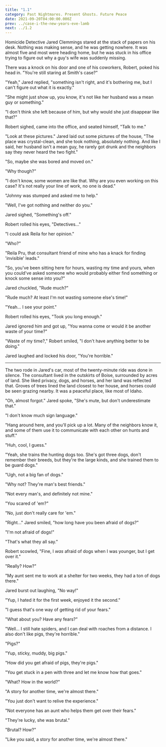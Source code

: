```yaml
---
title: "1.1"
category: Past Nightmares. Present Ghosts. Future Peace
date: 2021-09-20T04:00:00.000Z
prev: ../case-i-the-new-years-eve-lamb
next: ../1.2
---
```

Homicide Detective Jared Clemmings stared at the stack of papers on his desk. Nothing was making sense, and he was getting nowhere. It was almost five and most were heading home, but he was stuck in his office trying to figure out why a guy's wife was suddenly missing.

There was a knock on his door and one of his coworkers, Robert, poked his head in. "You're still staring at Smith's case?"

"Yeah," Jared replied, "something isn't right, and it's bothering me, but I can't figure out what it is exactly."

"She might just show up, you know, it's not like her husband was a mean guy or something."

"I don't think she left because of him, but why would she just disappear like that?"

Robert sighed, came into the office, and seated himself, "Talk to me."

"Look at these pictures." Jared laid out some pictures of the house, "The place was crystal-clean, and she took nothing, absolutely nothing. And like I said, her husband isn't a mean guy, he rarely got drunk and the neighbors say they never heard the two fight."

"So, maybe she was bored and moved on."

"Why though?"

"I don't know, some women are like that. Why are you even working on this case? It's not really your line of work, no one is dead."

"Johnny was stumped and asked me to help."

"Well, I've got nothing and neither do you."

Jared sighed, "Something's off."

Robert rolled his eyes, "Detectives..."

"I could ask Reila for her opinion."

"Who?"

"Reila Pru, that consultant friend of mine who has a knack for finding 'invisible' leads."

"So, you've been sitting here for hours, wasting my time and yours, when you could've asked someone who would probably either find something or knock some sense into you?"

Jared chuckled, "Rude much?"

"Rude much? At least I'm not wasting someone else's time!"

"Yeah... I see your point."

Robert rolled his eyes, "Took you long enough."

Jared ignored him and got up, "You wanna come or would it be another waste of your time?"

"Waste of my time?," Robert smiled, "I don't have anything better to be doing."

Jared laughed and locked his door, "You're horrible."

---

The two rode in Jared's car, most of the twenty-minute ride was done in silence. The consultant lived in the outskirts of Boise, surrounded by acres of land. She liked privacy, dogs, and horses, and her land was reflected that. Groves of trees lined the land closest to her house, and horses could be seen grazing nearby. It was a peaceful place, like most of Idaho.

"Oh, almost forgot." Jared spoke, "She's mute, but don't underestimate that."

"I don't know much sign language."

"Hang around here, and you'll pick up a lot. Many of the neighbors know it, and some of them use it to communicate with each other on hunts and stuff."

"Huh, cool, I guess."

"Yeah, she trains the hunting dogs too. She's got three dogs, don't remember their breeds, but they're the large kinds, and she trained them to be guard dogs."

"Ugh, not a big fan of dogs."

"Why not? They're man's best friends."

"Not every man's, and definitely not mine."

"You scared of 'em?"

"No, just don't really care for 'em."

"Right..." Jared smiled, "how long have you been afraid of dogs?"

"I'm not afraid of dogs!"

"That's what they all say."

Robert scowled, "Fine, I *was* afraid of dogs when I was younger, but I get over it."

"Really? How?"

"My aunt sent me to work at a shelter for two weeks, they had a ton of dogs there."

Jared burst out laughing, "No way!"

"Yup, I hated it for the first week, enjoyed it the second."

"I guess that's one way of getting rid of your fears."

"What about you? Have any fears?"

"Well... I still hate spiders, and I can deal with roaches from a distance. I also don't like pigs, they're horrible."

"Pigs?"

"Yup, sticky, muddy, big pigs."

"How did you get afraid of pigs, they're pigs."

"You get stuck in a pen with three and let me know how that goes."

"What? How in the world?"

"A story for another time, we're almost there."

"You just don't want to relive the experience."

"Not everyone has an aunt who helps them get over their fears."

"They're lucky, she was brutal."

"Brutal? How?"

"Like you said, a story for another time, we're almost there."